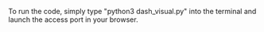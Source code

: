To run the code, simply type "python3 dash_visual.py" into the terminal and launch the access port in your browser.